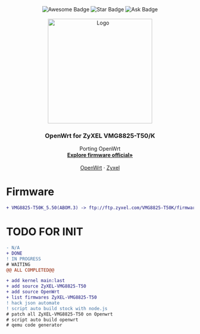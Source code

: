 <!-- PROJECT BUNNER-->
<div align="center">
  <img src="https://cdn.rawgit.com/sindresorhus/awesome/d7305f38d29fed78fa85652e3a63e154dd8e8829/media/badge.svg" alt="Awesome Badge"/>
  <img src="https://img.shields.io/static/v1?label=%F0%9F%8C%9F&message=If%20Useful&style=style=flat&color=BC4E99" alt="Star Badge"/>
  <img src="https://img.shields.io/badge/Ask%20me-anything-1abc9c.svg" alt="Ask Badge"/>
  <br>
</div>  

<!-- PROJECT LOGO -->
<br />
<div align="center">
  
  <a href="https://github.com/othneildrew/Best-README-Template">
    <img src="https://service-provider.zyxel.com/sites/default/files/styles/large/public/2020-09/img_vmg8825-t50k_p.png?itok=ZHXKESVr" alt="Logo" width="280" height="280">
  </a>

  <h3 align="center">OpenWrt for ZyXEL VMG8825-T50/K</h3>

  <p align="center">
    Porting OpenWrt
    <br />
    <a href="https://www.zyxel.com/support/download_landing/product/vmg8825_t50k_14.shtml?c=gb&l=en&pid=20180720160007&tab=Firmware&pname=VMG8825-T50K"><strong>Explore firmware official»</strong></a>
    <br />
    <br />
    <a href="https://openwrt.org/inbox/toh/zyxel/zyxel_vmg8825-t50">OpenWrt</a>
    ·
    <a href="https://www.zyxel.com/products_services/Dual-Band-Wireless-AC-N-VDSL2-Combo-WAN-Gigabit-IAD-VMG8825-T50K/">Zyxel</a>
  </p>
</div>
 
# Firmware
```diff
+ VMG8825-T50K_5.50(ABOM.3) -> ftp://ftp.zyxel.com/VMG8825-T50K/firmware/VMG8825-T50K_5.50(ABOM.3)C0.zip
```

# TODO FOR INIT
```diff
- N/A
+ DONE
! IN PROGRESS
# WAITING
@@ ALL COMPLETED@@
```

```diff
+ add kernel main:last
+ add source ZyXEL-VMG8825-T50
+ add source OpenWrt
+ list firmwares ZyXEL-VMG8825-T50
! hack json automate
! script auto build stock with node.js
# patch all ZyXEL-VMG8825-T50 on Openwrt
# script auto build openwrt
# qemu code generator
```
